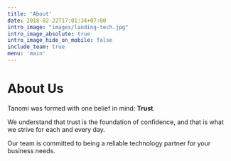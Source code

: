 ```yaml
---
title: 'About'
date: 2018-02-22T17:01:34+07:00
intro_image: "images/landing-tech.jpg"
intro_image_absolute: true
intro_image_hide_on_mobile: false
include_team: true
menu: 'main'
---
```


# About Us

Tanomi was formed with one belief in mind: **Trust**. 

We understand that trust is the foundation of confidence, and that is what we strive for each and every day.

Our team is committed to being a reliable technology partner for your business needs.
